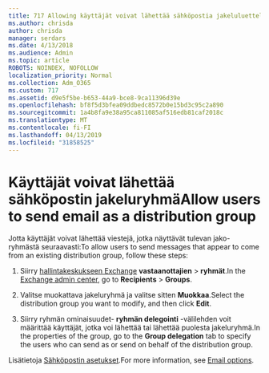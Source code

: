 ```yaml
---
title: 717 Allowing käyttäjät voivat lähettää sähköpostia jakeluluetteloon
ms.author: chrisda
author: chrisda
manager: serdars
ms.date: 4/13/2018
ms.audience: Admin
ms.topic: article
ROBOTS: NOINDEX, NOFOLLOW
localization_priority: Normal
ms.collection: Adm_O365
ms.custom: 717
ms.assetid: d9e5f5be-b653-44a9-bce8-9ca11396d39e
ms.openlocfilehash: bf8f5d3bfea09ddbedc8572b0e15bd3c95c2a890
ms.sourcegitcommit: 1a4b8fa9e38a95ca811085af516edb81caf2018c
ms.translationtype: MT
ms.contentlocale: fi-FI
ms.lasthandoff: 04/13/2019
ms.locfileid: "31858525"
---
```

# <a name="allow-users-to-send-email-as-a-distribution-group"></a><span data-ttu-id="43ced-102">Käyttäjät voivat lähettää sähköpostin jakeluryhmä</span><span class="sxs-lookup"><span data-stu-id="43ced-102">Allow users to send email as a distribution group</span></span>

<span data-ttu-id="43ced-103">Jotta käyttäjät voivat lähettää viestejä, jotka näyttävät tulevan jako-ryhmästä seuraavasti:</span><span class="sxs-lookup"><span data-stu-id="43ced-103">To allow users to send messages that appear to come from an existing distribution group, follow these steps:</span></span>

1. <span data-ttu-id="43ced-104">Siirry [hallintakeskukseen Exchange](https://outlook.office365.com/ecp/) **vastaanottajien** \> **ryhmät**.</span><span class="sxs-lookup"><span data-stu-id="43ced-104">In the [Exchange admin center](https://outlook.office365.com/ecp/), go to **Recipients** \> **Groups**.</span></span>

2. <span data-ttu-id="43ced-105">Valitse muokattava jakeluryhmä ja valitse sitten **Muokkaa**.</span><span class="sxs-lookup"><span data-stu-id="43ced-105">Select the distribution group you want to modify, and then click **Edit**.</span></span>

3. <span data-ttu-id="43ced-106">Siirry ryhmän ominaisuudet- **ryhmän delegointi** -välilehden voit määrittää käyttäjät, jotka voi lähettää tai lähettää puolesta jakeluryhmä.</span><span class="sxs-lookup"><span data-stu-id="43ced-106">In the properties of the group, go to the **Group delegation** tab to specify the users who can send as or send on behalf of the distribution group.</span></span>

<span data-ttu-id="43ced-107">Lisätietoja [Sähköpostin asetukset](https://technet.microsoft.com/library/bb124513.aspx#groupdelegation).</span><span class="sxs-lookup"><span data-stu-id="43ced-107">For more information, see [Email options](https://technet.microsoft.com/library/bb124513.aspx#groupdelegation).</span></span>
